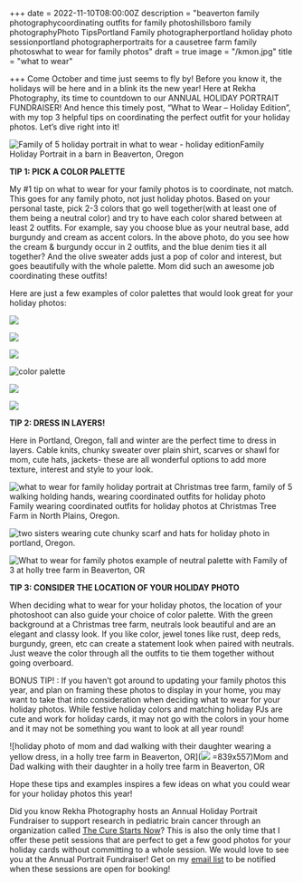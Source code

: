 +++
date = 2022-11-10T08:00:00Z
description = "beaverton family photographycoordinating outfits for family photoshillsboro family photographyPhoto TipsPortland Family photographerportland holiday photo sessionportland photographerportraits for a causetree farm family photoswhat to wear for family photos"
draft = true
image = "/kmon.jpg"
title = "what to wear"

+++
Come October and time just seems to fly by! Before you know it, the holidays will be here and in a blink its the new year! Here at Rekha Photography, its time to countdown to our ANNUAL HOLIDAY PORTRAIT FUNDRAISER! And hence this timely post, “What to Wear – Holiday Edition”, with my top 3 helpful tips on coordinating the perfect outfit for your holiday photos. Let’s dive right into it!

![Family of 5 holiday portrait in what to wear - holiday edition](https://rekhaphotography.files.wordpress.com/2022/10/dsc_0664-edit.jpg?w=1024 "An example of what to wear for holiday photos")Family Holiday Portrait in a barn in Beaverton, Oregon

**TIP 1: PICK A COLOR PALETTE**

My #1 tip on what to wear for your family photos is to coordinate, not match. This goes for any family photo, not just holiday photos. Based on your personal taste, pick 2-3 colors that go well together(with at least one of them being a neutral color) and try to have each color shared between at least 2 outfits. For example, say you choose blue as your neutral base, add burgundy and cream as accent colors. In the above photo, do you see how the cream & burgundy occur in 2 outfits, and the blue denim ties it all together? And the olive sweater adds just a pop of color and interest, but goes beautifully with the whole palette. Mom did such an awesome job coordinating these outfits!

Here are just a few examples of color palettes that would look great for your holiday photos:

![](https://rekhaphotography.files.wordpress.com/2022/10/screen-shot-2022-10-07-at-9.28.10-am.png)

![](https://rekhaphotography.files.wordpress.com/2022/10/screen-shot-2022-10-07-at-9.28.40-am.png)

![](https://rekhaphotography.files.wordpress.com/2022/10/screen-shot-2022-10-07-at-9.27.38-am.png)

![color palette ](https://rekhaphotography.files.wordpress.com/2022/10/screen-shot-2022-10-07-at-9.28.59-am.png "color palette ")

![](https://rekhaphotography.files.wordpress.com/2022/10/screen-shot-2022-10-07-at-9.26.55-am.png)

![](https://rekhaphotography.files.wordpress.com/2022/10/screen-shot-2022-10-06-at-10.39.02-pm.png)

**TIP 2: DRESS IN LAYERS!**

Here in Portland, Oregon, fall and winter are the perfect time to dress in layers. Cable knits, chunky sweater over plain shirt, scarves or shawl for mom, cute hats, jackets- these are all wonderful options to add more texture, interest and style to your look.

![what to wear for family holiday portrait at Christmas tree farm, family of 5 walking holding hands, wearing coordinated outfits for holiday photo](https://rekhaphotography.files.wordpress.com/2022/10/dsc_1610-edit.jpg?w=1024)Family wearing coordinated outfits for holiday photos at Christmas Tree Farm in North Plains, Oregon.

![two sisters wearing cute chunky scarf and hats for holiday photo in portland, Oregon.](https://rekhaphotography.files.wordpress.com/2022/10/dsc_0588-edit.jpg)

![What to wear for family photos example of neutral palette with Family of 3 at holly tree farm in Beaverton, OR](https://rekhaphotography.files.wordpress.com/2022/10/dsc_0527-edit.jpg)

**TIP 3: CONSIDER THE LOCATION OF YOUR HOLIDAY PHOTO**

When deciding what to wear for your holiday photos, the location of your photoshoot can also guide your choice of color palette. With the green background at a Christmas tree farm, neutrals look beautiful and are an elegant and classy look. If you like color, jewel tones like rust, deep reds, burgundy, green, etc can create a statement look when paired with neutrals. Just weave the color through all the outfits to tie them together without going overboard.

BONUS TIP! : If you haven’t got around to updating your family photos this year, and plan on framing these photos to display in your home, you may want to take that into consideration when deciding what to wear for your holiday photos. While festive holiday colors and matching holiday PJs are cute and work for holiday cards, it may not go with the colors in your home and it may not be something you want to look at all year round!

!\[holiday photo of mom and dad walking with their daughter wearing a yellow dress, in a holly tree farm in Beaverton, OR\](![](https://rekhaphotography.files.wordpress.com/2022/10/dsc_0649-edit.jpg?w=1024) =839x557)Mom and Dad walking with their daughter in a holly tree farm in Beaverton, OR

Hope these tips and examples inspires a few ideas on what you could wear for your holiday photos this year!

Did you know Rekha Photography hosts an Annual Holiday Portrait Fundraiser to support research in pediatric brain cancer through an organization called [The Cure Starts Now](https://thecurestartsnow.org/)? This is also the only time that I offer these petit sessions that are perfect to get a few good photos for your holiday cards without committing to a whole session. We would love to see you at the Annual Portrait Fundraiser! Get on my [email list](https://rekhaphotography.com/) to be notified when these sessions are open for booking!